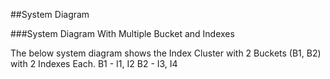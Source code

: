 ##System Diagram


###System Diagram With Multiple Bucket and Indexes

The below system diagram shows the Index Cluster with 2 Buckets (B1, B2) with 2 Indexes Each.
B1 - I1, I2
B2 - I3, I4
